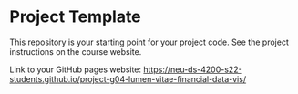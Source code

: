# Project Template

This repository is your starting point for your project code. See the project instructions on the course website.

Link to your GitHub pages website: <https://neu-ds-4200-s22-students.github.io/project-g04-lumen-vitae-financial-data-vis/>
